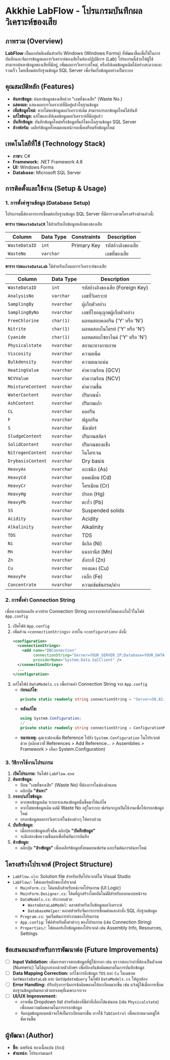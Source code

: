 # Akkhie LabFlow - โปรแกรมบันทึกผลวิเคราะห์ของเสีย

## ภาพรวม (Overview)

**LabFlow** เป็นแอปพลิเคชันสำหรับ Windows (Windows Forms) ที่พัฒนาขึ้นเพื่อใช้ในการบันทึกและจัดการข้อมูลผลการวิเคราะห์ของเสียในห้องปฏิบัติการ (Lab) โปรแกรมนี้ช่วยให้ผู้ใช้สามารถค้นหาข้อมูลของเสียที่มีอยู่, เพิ่มผลการวิเคราะห์ใหม่, หรืออัปเดตข้อมูลเดิมได้อย่างสะดวกและรวดเร็ว โดยเชื่อมต่อกับฐานข้อมูล SQL Server เพื่อจัดเก็บข้อมูลอย่างเป็นระบบ

## คุณสมบัติหลัก (Features)

- **ค้นหาข้อมูล:** ค้นหาข้อมูลของเสียด้วย "เลขที่ของเสีย" (Waste No.)
- **แสดงผล:** แสดงผลการวิเคราะห์ที่มีอยู่แล้วในฐานข้อมูล
- **เพิ่มข้อมูลใหม่:** หากไม่พบข้อมูลผลวิเคราะห์เดิม สามารถกรอกข้อมูลใหม่ได้ทันที
- **แก้ไขข้อมูล:** แก้ไขและอัปเดตข้อมูลผลวิเคราะห์ที่มีอยู่แล้ว
- **บันทึกข้อมูล:** บันทึกข้อมูลใหม่หรือข้อมูลที่แก้ไขลงในฐานข้อมูล SQL Server
- **ล้างฟอร์ม:** เคลียร์ข้อมูลทั้งหมดบนหน้าจอเพื่อเตรียมรับข้อมูลใหม่

## เทคโนโลยีที่ใช้ (Technology Stack)

- **ภาษา:** C#
- **Framework:** .NET Framework 4.8
- **UI:** Windows Forms
- **Database:** Microsoft SQL Server

## การติดตั้งและใช้งาน (Setup & Usage)

### 1. การตั้งค่าฐานข้อมูล (Database Setup)

โปรแกรมนี้ต้องการการเชื่อมต่อกับฐานข้อมูล SQL Server ที่มีตารางตามโครงสร้างด้านล่างนี้:

**ตาราง `tbWasteDataCR`**
ใช้สำหรับเก็บข้อมูลหลักของของเสีย

| Column      | Data Type | Constraints | Description      |
|-------------|-----------|-------------|------------------|
| `WasteDataID` | `int`     | Primary Key | รหัสอ้างอิงของเสีย |
| `WasteNo`     | `varchar` |             | เลขที่ของเสีย      |

**ตาราง `tbWasteDataLab`**
ใช้สำหรับเก็บผลการวิเคราะห์ของเสีย

| Column            | Data Type | Description                  |
|-------------------|-----------|------------------------------|
| `WasteDataID`     | `int`     | รหัสอ้างอิงของเสีย (Foreign Key) |
| `AnalysisNo`      | `varchar` | เลขที่วิเคราะห์                |
| `SamplingBy`      | `nvarchar`| ผู้เก็บตัวอย่าง               |
| `SamplingByNo`    | `nvarchar`| เลขที่ใบอนุญาตผู้เก็บตัวอย่าง  |
| `FreeChlorine`    | `char(1)` | ผลทดสอบคลอรีน ('Y' หรือ 'N')  |
| `Nitrite`         | `char(1)` | ผลทดสอบไนไตรท์ ('Y' หรือ 'N') |
| `Cyanide`         | `char(1)` | ผลทดสอบไซยาไนด์ ('Y' หรือ 'N')|
| `Physicalstate`   | `nvarchar`| สถานะทางกายภาพ               |
| `Viscosity`       | `nvarchar`| ความหนืด                     |
| `Bulkdensity`     | `nvarchar`| ความหนาแน่น                   |
| `HeatingValue`    | `nvarchar`| ค่าความร้อน (GCV)             |
| `NCVValue`        | `nvarchar`| ค่าความร้อน (NCV)             |
| `MoistureContent` | `nvarchar`| ค่าความชื้น                   |
| `WaterContent`    | `nvarchar`| ปริมาณน้ำ                     |
| `AshContent`      | `nvarchar`| ปริมาณเถ้า                    |
| `CL`              | `nvarchar`| คลอรีน                       |
| `F`               | `nvarchar`| ฟลูออรีน                     |
| `S`               | `nvarchar`| ซัลเฟอร์                     |
| `SludgeContent`   | `nvarchar`| ปริมาณสลัดจ์                 |
| `SolidContent`    | `nvarchar`| ปริมาณของแข็ง                 |
| `NitrogenContent` | `nvarchar`| ไนโตรเจน                     |
| `DrybasisContent` | `nvarchar`| Dry basis                    |
| `HeavyAs`         | `nvarchar`| อะเซนิก (As)                 |
| `HeavyCd`         | `nvarchar`| แคดเมียม (Cd)                 |
| `HeavyCr`         | `nvarchar`| โครเมียม (Cr)                |
| `HeavyHg`         | `nvarchar`| ปรอท (Hg)                     |
| `HeavyPb`         | `nvarchar`| ตะกั่ว (Pb)                   |
| `SS`              | `nvarchar`| Suspended solids             |
| `Acidity`         | `nvarchar`| Acidity                      |
| `Alkalinity`      | `nvarchar`| Alkalinity                   |
| `TDS`             | `nvarchar`| TDS                          |
| `Ni`              | `nvarchar`| นิเกิล (Ni)                   |
| `Mn`              | `nvarchar`| แมงกานีส (Mn)                 |
| `Zn`              | `nvarchar`| สังกะสี (Zn)                  |
| `Cu`              | `nvarchar`| ทองแดง (Cu)                  |
| `HeavyFe`         | `nvarchar`| เหล็ก (Fe)                    |
| `Concentrate`     | `nvarchar`| ความเข้มข้นกรด/ด่าง           |

### 2. การตั้งค่า Connection String

เพื่อความปลอดภัย ควรย้าย Connection String ออกจากซอร์สโค้ดและเก็บไว้ในไฟล์ `App.config`

1.  เปิดไฟล์ `App.config`
2.  เพิ่มส่วน `<connectionStrings>` ภายใน `<configuration>` ดังนี้:
    ```xml
    <configuration>
      <connectionStrings>
        <add name="DBConnection" 
             connectionString="Server=YOUR_SERVER_IP;Database=YOUR_DATABASE;User Id=YOUR_USERNAME;Password=YOUR_PASSWORD;" 
             providerName="System.Data.SqlClient" />
      </connectionStrings>
      ...
    </configuration>
    ```
3.  แก้ไขไฟล์ `DataModels.cs` เพื่ออ่านค่า Connection String จาก `App.config`
    * **ก่อนแก้ไข:**
        ```csharp
        private static readonly string connectionString = "Server=58.82.140.99;Database=BWG_AWSDB;User Id=sa;Password=Akkhie06;";
        ```
    * **หลังแก้ไข:**
        ```csharp
        using System.Configuration;
        // ...
        private static readonly string connectionString = ConfigurationManager.ConnectionStrings["DBConnection"].ConnectionString;
        ```
    * **หมายเหตุ:** คุณจะต้องเพิ่ม Reference ไปยัง `System.Configuration` ในโปรเจกต์ด้วย (คลิกขวาที่ References > Add Reference... > Assemblies > Framework > เลือก System.Configuration)

### 3. วิธีการใช้งานโปรแกรม

1.  **เปิดโปรแกรม:** รันไฟล์ `LabFlow.exe`
2.  **ค้นหาข้อมูล:**
    * ป้อน "เลขที่ของเสีย" (Waste No) ที่ต้องการในช่องด้านบน
    * คลิกปุ่ม **"ค้นหา"**
3.  **กรอก/แก้ไขข้อมูล:**
    * หากพบข้อมูลเดิม ระบบจะแสดงข้อมูลนั้นขึ้นมาให้แก้ไข
    * หากไม่พบข้อมูลเดิม แต่มี Waste No อยู่ในระบบ ฟอร์มจะถูกเปิดใช้งานเพื่อให้กรอกข้อมูลใหม่
    * กรอกข้อมูลผลการวิเคราะห์ในช่องต่างๆ ให้ครบถ้วน
4.  **บันทึกข้อมูล:**
    * เมื่อกรอกข้อมูลเสร็จสิ้น คลิกปุ่ม **"บันทึกข้อมูล"**
    * จะมีกล่องข้อความขึ้นมาเพื่อยืนยันการบันทึก
5.  **ล้างข้อมูล:**
    * คลิกปุ่ม **"ล้างข้อมูล"** เพื่อเคลียร์ข้อมูลทั้งหมดบนฟอร์ม และเริ่มต้นการค้นหาใหม่

## โครงสร้างโปรเจกต์ (Project Structure)

-   `LabFlow.sln`: Solution file สำหรับเปิดโปรเจกต์ใน Visual Studio
-   `LabFlow/`: โฟลเดอร์หลักของโปรเจกต์
    -   `MainForm.cs`: โค้ดหลักสำหรับหน้าจอโปรแกรม (UI Logic)
    -   `MainForm.Designer.cs`: โค้ดที่ถูกสร้างโดยอัตโนมัติสำหรับออกแบบหน้าจอ
    -   `DataModels.cs`: ประกอบด้วย
        -   `WasteDataLabModel`: คลาสสำหรับเก็บข้อมูลผลวิเคราะห์
        -   `DatabaseHelper`: คลาสสำหรับจัดการการเชื่อมต่อและคำสั่ง SQL กับฐานข้อมูล
    -   `Program.cs`: จุดเริ่มต้นการทำงานของโปรแกรม
    -   `App.config`: ไฟล์สำหรับตั้งค่าต่างๆ ของโปรแกรม (เช่น Connection String)
    -   `Properties/`: โฟลเดอร์เก็บข้อมูลของโปรเจกต์ เช่น Assembly Info, Resources, Settings

## ข้อเสนอแนะสำหรับการพัฒนาต่อ (Future Improvements)

-   [ ] **Input Validation:** เพิ่มการตรวจสอบข้อมูลที่ผู้ใช้กรอก เช่น ตรวจสอบว่าค่าที่ต้องเป็นตัวเลข (Numeric) ไม่ได้ถูกกรอกด้วยตัวอักษร เพื่อป้องกันข้อผิดพลาดในการบันทึกข้อมูล
-   [ ] **Data Mapping Correction:** แก้ไขการดึงข้อมูล `TDS` และ `Cu` ในเมธอด `GetWasteDataLab` และ `GetUpdateQuery` ในไฟล์ `DataModels.cs` ให้ถูกต้อง
-   [ ] **Error Handling:** ปรับปรุงการจัดการข้อผิดพลาดให้ละเอียดมากขึ้น เช่น แจ้งผู้ใช้เมื่อการเชื่อมต่อฐานข้อมูลล้มเหลวด้วยสาเหตุที่เฉพาะเจาะจง
-   [ ] **UI/UX Improvement:**
    -   อาจเพิ่ม Dropdown list สำหรับช่องที่มีค่าที่เลือกได้แน่นอน (เช่น `Physicalstate`) เพื่อลดความผิดพลาดในการกรอกข้อมูล
    -   จัดกลุ่มข้อมูลบนหน้าจอให้เป็นระเบียบมากขึ้น อาจใช้ `TabControl` เพื่อแบ่งหมวดหมู่ให้ชัดเจนขึ้น

## ผู้พัฒนา (Author)

* **ชื่อ:** นพรัตน์ ทองเนื้อแปด (ก้อง)
* **ตำแหน่ง:** โปรแกรมเมอร์
